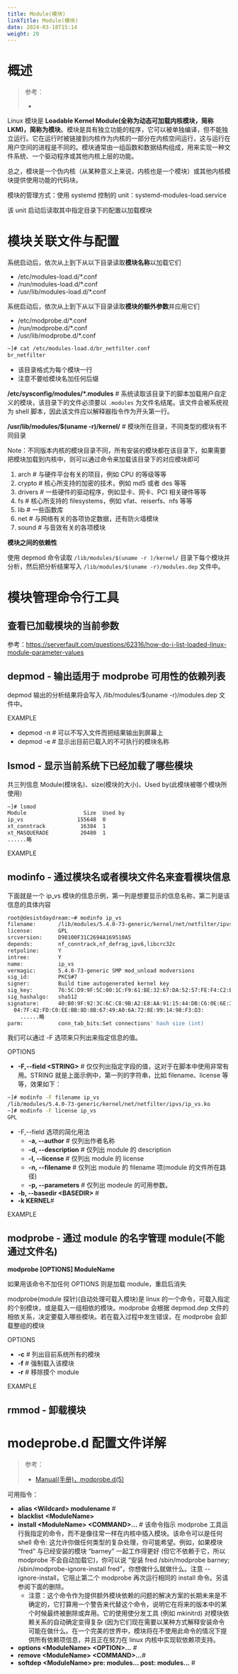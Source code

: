 ```yaml
---
title: Module(模块)
linkTitle: Module(模块)
date: 2024-03-18T15:14
weight: 20
---
```



# 概述

> 参考：
>
> -

Linux 模块是 **Loadable Kernel Module(全称为动态可加载内核模块，简称 LKM)，简称为模块**。模块是具有独立功能的程序，它可以被单独编译，但不能独立运行。它在运行时被链接到内核作为内核的一部分在内核空间运行，这与运行在用户空间的进程是不同的。模块通常由一组函数和数据结构组成，用来实现一种文件系统、一个驱动程序或其他内核上层的功能。

总之，模块是一个伪内核（从某种意义上来说，内核也是一个模块）或其他内核模块提供使用功能的代码块。

模块的管理方式：使用 systemd 控制的 unit：systemd-modules-load.service

该 unit 启动后读取其中指定目录下的配置以加载模块

# 模块关联文件与配置

系统启动后，依次从上到下从以下目录读取**模块名称**以加载它们

- /etc/modules-load.d/\*.conf
- /run/modules-load.d/\*.conf
- /usr/lib/modules-load.d/\*.conf

系统启动后，依次从上到下从以下目录读取**模块的额外参数**并应用它们

- /etc/modprobe.d/\*.conf
- /run/modprobe.d/\*.conf
- /usr/lib/modprobe.d/\*.conf

```bash
~]# cat /etc/modules-load.d/br_netfilter.conf
br_netfilter
```

- 该目录格式为每个模块一行
- 注意不要给模块名加任何后缀

**/etc/sysconfig/modules/\*.modules** # 系统读取该目录下的脚本加载用户自定义的模块，该目录下的文件必须要以 `.modules` 为文件名结尾。该文件会被系统视为 shell 脚本，因此该文件应以解释器指令作为开头第一行。

**/usr/lib/modules/$(uname -r)/kernel/** # 模块所在目录，不同类型的模块有不同目录

Note：不同版本内核的模块目录不同，所有安装的模块都在该目录下，如果需要把模块加载到内核中，则可以通过命令来加载该目录下的对应模块即可

1. arch # 与硬件平台有关的项目，例如 CPU 的等级等等
2. crypto # 核心所支持的加密的技术，例如 md5 或者 des 等等
3. drivers # 一些硬件的驱动程序，例如显卡、网卡、PCI 相关硬件等等
4. fs # 核心所支持的 filesystems，例如 vfat、reiserfs、nfs 等等
5. lib # 一些函数库
6. net # 与网络有关的各项协定数据，还有防火墙模块
7. sound # 与音效有关的各项模块

**模块之间的依赖性**

使用 depmod 命令读取 `/lib/modules/$(uname -r )/kernel/` 目录下每个模块并分析，然后把分析结果写入 `/lib/modules/$(uname -r)/modules.dep` 文件中。

# 模块管理命令行工具

## 查看已加载模块的当前参数

参考：<https://serverfault.com/questions/62316/how-do-i-list-loaded-linux-module-parameter-values>

## depmod - 输出适用于 modprobe 可用性的依赖列表

depmod 输出的分析结果将会写入 /lib/modules/$(uname -r)/modules.dep 文件中。

EXAMPLE

- depmod -n # 可以不写入文件而把结果输出到屏幕上
- depmod -e # 显示出目前已载入的不可执行的模块名称

## lsmod - 显示当前系统下已经加载了哪些模块

共三列信息 Module(模块名)、size(模块的大小)、Used by(此模块被哪个模块所使用)

```bash
~]# lsmod
Module                  Size  Used by
ip_vs                 155648  0
xt_conntrack           16384  1
xt_MASQUERADE          20480  1
......略
```

EXAMPLE

## modinfo - 通过模块名或者模块文件名来查看模块信息

下面就是一个 ip_vs 模块的信息示例，第一列是想要显示的信息名称，第二列是该信息的具体内容

```bash
root@desistdaydream:~# modinfo ip_vs
filename:       /lib/modules/5.4.0-73-generic/kernel/net/netfilter/ipvs/ip_vs.ko
license:        GPL
srcversion:     D98100F31C2694A169510A5
depends:        nf_conntrack,nf_defrag_ipv6,libcrc32c
retpoline:      Y
intree:         Y
name:           ip_vs
vermagic:       5.4.0-73-generic SMP mod_unload modversions
sig_id:         PKCS#7
signer:         Build time autogenerated kernel key
sig_key:        76:5C:D9:9F:5C:00:1C:F9:61:BE:32:67:DA:52:57:FE:F4:C2:E1:6E
sig_hashalgo:   sha512
signature:      40:B0:9F:92:3C:6C:C8:9B:A2:E8:AA:91:15:44:DB:C6:0E:6E:31:0A:
  04:7F:42:FD:C0:EE:BB:8D:8B:67:49:A0:6A:72:8E:99:14:98:F3:D3:
    ......略
parm:           conn_tab_bits:Set connections' hash size (int)
```

我们可以通过 -F 选项来只列出来指定信息的值。

OPTIONS

- **-F,--field \<STRING>** # 仅仅列出指定字段的值，这对于在脚本中使用非常有用。STRING 就是上面示例中，第一列的字符串，比如 filename、license 等等，效果如下：

```bash
~]# modinfo -F filename ip_vs
/lib/modules/5.4.0-73-generic/kernel/net/netfilter/ipvs/ip_vs.ko
~]# modinfo -F license ip_vs
GPL
```

- -F,--field 选项的简化用法
  - **-a, --author** # 仅列出作者名称
  - **-d, --description** # 仅列出 module 的 description
  - **-l, --license** # 仅列出 module 的 license
  - **-n, --filename** # 仅列出 module 的 filename 项(module 的文件所在路径)
  - **-p, --parameters** # 仅列出 modeule 的可用参数。
- **-b, --basedir \<BASEDIR>** #
- **-k KERNEL**#

EXAMPLE

## modprobe - 通过 module 的名字管理 module(不能通过文件名)

**modprobe \[OPTIONS] ModuleName**

如果用该命令不加任何 OPTIONS 则是加载 module，重启后消失

modprobe(module 探针)(自动处理可载入模块)是 linux 的一个命令，可载入指定的个别模块，或是载入一组相依的模块。modprobe 会根据 depmod.dep 文件的相依关系，决定要载入哪些模块。若在载入过程中发生错误，在 modprobe 会卸载整组的模块

OPTIONS

- **-c** # 列出目前系统所有的模块
- **-f** # 强制载入该模块
- **-r** # 移除摸个 module

EXAMPLE

## rmmod - 卸载模块

# modeprobe.d 配置文件详解

> 参考：
>
> - [Manual(手册)，modprobe.d(5)](https://man7.org/linux/man-pages/man5/modprobe.d.5.html)

可用指令：

- **alias \<Wildcard> modulename** #
- **blacklist** **\<ModuleName>**
- **install \<ModuleName> \<COMMAND>...** # 该命令指示 modprobe 工具运行我指定的命令，而不是像往常一样在内核中插入模块。该命令可以是任何 shell 命令: 这允许你做任何类型的复杂处理，你可能希望。例如，如果模块 “fred” 与已经安装的模块 “barney” 一起工作得更好 (但它不依赖于它，所以 modprobe 不会自动加载它)，你可以说 “安装 fred /sbin/modprobe barney; /sbin/modprobe-ignore-install fred”，你想做什么就做什么。注意 -- ignore-install，它阻止第二个 modprobe 再次运行相同的 install 命令。另请参阅下面的删除。
  - 注意：这个命令作为提供额外模块依赖的问题的解决方案的长期未来是不确定的，它打算用一个警告来代替这个命令，说明它在将来的版本中的某个时候最终被删除或弃用。它的使用使分发工具 (例如 mkinitrd) 对模块依赖关系的自动确定变得复杂 (因为它们现在需要以某种方式解释安装命令可能在做什么。在一个完美的世界中，模块将在不使用此命令的情况下提供所有依赖项信息，并且正在努力在 linux 内核中实现软依赖项支持。
- **options \<ModuleName> \<OPTION>...** #
- **remove \<ModuleName> \<COMMAND>...**#
- **softdep** **\<ModuleName> pre: modules... post: modules...** #

